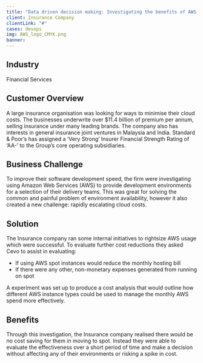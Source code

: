 ```yaml
---
title: "Data driven decision making: Investigating the benefits of AWS spot instances"
client: Insurance Company
clientLink: "#"
cases: devops
img: AWS_logo_CMYK.png
banner: 
---
```

## Industry

Financial Services

## Customer Overview

A large insurance organisation was looking for ways to minimise their cloud costs. The businesses underwrite over $11.4 billion of premium per annum, selling insurance under many leading brands. The company also has interests in general insurance joint ventures in Malaysia and India. Standard & Poor’s has assigned a ‘Very Strong’ Insurer Financial Strength Rating of ‘AA-’ to the Group’s core operating subsidiaries.

## Business Challenge

To improve their software development speed, the firm were investigating using Amazon Web Services (AWS) to provide development environments for a selection of their delivery teams. This was great for solving the common and painful problem of environment availability, however it also created a new challenge: rapidly escalating cloud costs.

## Solution

The Insurance company ran some internal initiatives to rightsize AWS usage which were successful. To evaluate further cost reductions they asked Cevo to assist in evaluating:

* If using AWS spot instances would reduce the monthly hosting bill
* If there were any other, non-monetary expenses generated from running on spot

A experiment was set up to produce a cost analysis that would outline how different AWS instance types could be used to manage the monthly AWS spend more effectively.

## Benefits

Through this investigation, the Insurance company realised there would be no cost saving for them in moving to spot. Instead they were able to evaluate the effectiveness over a short period of time and make a decision without affecting any of their environments or risking a spike in cost.
